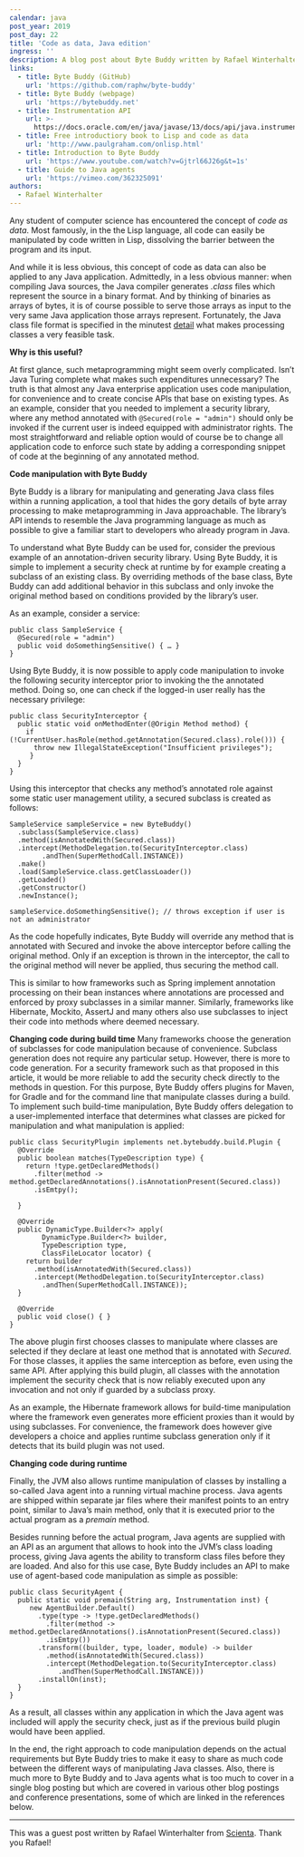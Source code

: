 ```yaml
---
calendar: java
post_year: 2019
post_day: 22
title: 'Code as data, Java edition'
ingress: ''
description: A blog post about Byte Buddy written by Rafael Winterhalter from Scienta
links:
  - title: Byte Buddy (GitHub)
    url: 'https://github.com/raphw/byte-buddy'
  - title: Byte Buddy (webpage)
    url: 'https://bytebuddy.net'
  - title: Instrumentation API
    url: >-
      https://docs.oracle.com/en/java/javase/13/docs/api/java.instrument/java/lang/instrument/package-summary.html
  - title: Free introductiory book to Lisp and code as data
    url: 'http://www.paulgraham.com/onlisp.html'
  - title: Introduction to Byte Buddy
    url: 'https://www.youtube.com/watch?v=Gjtrl66J26g&t=1s'
  - title: Guide to Java agents
    url: 'https://vimeo.com/362325091'
authors:
  - Rafael Winterhalter
---
```

Any student of computer science has encountered the concept of *code as data*. Most famously, in the the Lisp language, all code can easily be manipulated by code written in Lisp, dissolving the barrier between the program and its input.

And while it is less obvious, this concept of code as data can also be applied to any Java application. Admittedly, in a less obvious manner: when compiling Java sources, the Java compiler generates *.class* files which represent the source in a binary format. And by thinking of binaries as arrays of bytes, it is of course possible to serve those arrays as input to the very same Java application those arrays represent. Fortunately, the Java class file format is specified in the minutest [detail](https://docs.oracle.com/javase/specs/jvms/se13/html/jvms-4.html) what makes processing classes a very feasible task.

**Why is this useful?**

At first glance, such metaprogramming might seem overly complicated. Isn’t Java Turing complete what makes such expenditures unnecessary? The truth is that almost any Java enterprise application uses code manipulation, for convenience and to create concise APIs that base on existing types. As an example, consider that you needed to implement a security library, where any method annotated with `@Secured(role = "admin")` should only be invoked if the current user is indeed equipped with administrator rights. The most straightforward and reliable option would of course be to change all application code to enforce such state by adding a corresponding snippet of code at the beginning of any annotated method.

**Code manipulation with Byte Buddy**

Byte Buddy is a library for manipulating and generating Java class files within a running application, a tool that hides the gory details of byte array processing to make metaprogramming in Java approachable. The library’s API intends to resemble the Java programming language as much as possible to give a familiar start to developers who already program in Java.

To understand what Byte Buddy can be used for, consider the previous example of an annotation-driven security library. Using Byte Buddy, it is simple to implement a security check at runtime by for example creating a subclass of an existing class. By overriding methods of the base class, Byte Buddy can add additional behavior in this subclass and only invoke the original method based on conditions provided by the library’s user.

As an example, consider a service:
```
public class SampleService {
  @Secured(role = "admin")
  public void doSomethingSensitive() { … }
} 
```
Using Byte Buddy, it is now possible to apply code manipulation to invoke the following security interceptor prior to invoking the the annotated method. Doing so, one can check if the logged-in user really has the necessary privilege:
```
public class SecurityInterceptor {
  public static void onMethodEnter(@Origin Method method) {
    if (!CurrentUser.hasRole(method.getAnnotation(Secured.class).role())) {
      throw new IllegalStateException("Insufficient privileges");
     }
  }
}
```
Using this interceptor that checks any method’s annotated role against some static user management utility, a secured subclass is created as follows:

```
SampleService sampleService = new ByteBuddy()
  .subclass(SampleService.class)
  .method(isAnnotatedWith(Secured.class))
  .intercept(MethodDelegation.to(SecurityInterceptor.class)
        .andThen(SuperMethodCall.INSTANCE))
  .make()
  .load(SampleService.class.getClassLoader())
  .getLoaded()
  .getConstructor()
  .newInstance();

sampleService.doSomethingSensitive(); // throws exception if user is not an administrator
```

As the code hopefully indicates, Byte Buddy will override any method that is annotated with Secured and invoke the above interceptor before calling the original method. Only if an exception is thrown in the interceptor, the call to the original method will never be applied, thus securing the method call.

This is similar to how frameworks such as Spring implement annotation processing on their bean instances where annotations are processed and enforced by proxy subclasses in a similar manner. Similarly, frameworks like Hibernate, Mockito, AssertJ and many others also use subclasses to inject their code into methods where deemed necessary.

**Changing code during build time**
Many frameworks choose the generation of subclasses for code manipulation because of convenience. Subclass generation does not require any particular setup. However, there is more to code generation. For a security framework such as that proposed in this article, it would be more reliable to add the security check directly to the methods in question. For this purpose, Byte Buddy offers plugins for Maven, for Gradle and for the command line that manipulate classes during a build. To implement such build-time manipulation, Byte Buddy offers delegation to a user-implemented interface that determines what classes are picked for manipulation and what manipulation is applied:

```
public class SecurityPlugin implements net.bytebuddy.build.Plugin {
  @Override
  public boolean matches(TypeDescription type) {
    return !type.getDeclaredMethods()
      .filter(method -> method.getDeclaredAnnotations().isAnnotationPresent(Secured.class))
      .isEmtpy();

  }
  
  @Override
  public DynamicType.Builder<?> apply(
        DynamicType.Builder<?> builder, 
        TypeDescription type, 
        ClassFileLocator locator) {
    return builder
      .method(isAnnotatedWith(Secured.class))
      .intercept(MethodDelegation.to(SecurityInterceptor.class)
        .andThen(SuperMethodCall.INSTANCE));
  }

  @Override
  public void close() { }
}
```
The above plugin first chooses classes to manipulate where classes are selected if they declare at least one method that is annotated with *Secured*. For those classes, it applies the same interception as before, even using the same API. After applying this build plugin, all classes with the annotation implement  the security check that is now reliably executed upon any invocation and not only if guarded by a subclass proxy.

As an example, the Hibernate framework allows for build-time manipulation where the framework even generates more efficient proxies than it would by using subclasses. For convenience, the framework does however give developers a choice and applies runtime subclass generation only if it detects that its build plugin was not used.

**Changing code during runtime**

Finally, the JVM also allows runtime manipulation of classes by installing a so-called Java agent into a running virtual machine process. Java agents are shipped within separate jar files where their manifest points to an entry point, similar to Java’s main method, only that it is executed prior to the actual program as a *premain* method.

Besides running before the actual program, Java agents are supplied with an API as an argument that allows to hook into the JVM’s class loading process, giving Java agents the ability to transform class files before they are loaded. And also for this use case, Byte Buddy includes an API to make use of agent-based code manipulation as simple as possible:

```
public class SecurityAgent {
  public static void premain(String arg, Instrumentation inst) {
     new AgentBuilder.Default()
       .type(type -> !type.getDeclaredMethods()
         .filter(method -> method.getDeclaredAnnotations().isAnnotationPresent(Secured.class))
         .isEmtpy())
       .transform((builder, type, loader, module) -> builder
         .method(isAnnotatedWith(Secured.class))
         .intercept(MethodDelegation.to(SecurityInterceptor.class)
            .andThen(SuperMethodCall.INSTANCE)))
       .installOn(inst);
  }
}
```
As a result, all classes within any application in which the Java agent was included will apply the security check, just as if the previous build plugin would have been applied.

In the end, the right approach to code manipulation depends on the actual requirements but Byte Buddy tries to make it easy to share as much code between the different ways of manipulating Java classes. Also, there is much more to Byte Buddy and to Java agents what is too much to cover in a single blog posting but which are covered in various other blog postings and conference presentations, some of which are linked in the references below.

***
This was a guest post written by Rafael Winterhalter from [Scienta](https://scienta.no).
Thank you Rafael!

